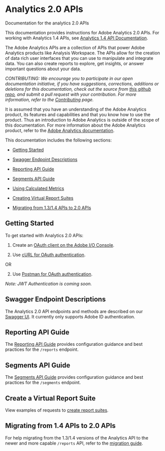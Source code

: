 # Analytics 2.0 APIs
Documentation for the analytics 2.0 APIs

This documentation provides instructions for Adobe Analytics 2.0 APIs. For working with Analytics 1.4 APIs, see [Analytics 1.4 API Documentation](https://github.com/AdobeDocs/analytics-1.4-apis).

The Adobe Analytics APIs are a collection of APIs that power Adobe Analytics products like Analysis Workspace. The APIs allow for the creation of data rich user interfaces that you can use to manipulate and integrate data. You can also create reports to explore, get insights, or answer important questions about your data.  


_CONTRIBUTING: We encourage you to participate in our open documentation initiative, if you have suggestions, corrections, additions or deletions for this documentation, check out the source from [this github repo](https://github.com/AdobeDocs/analytics-2.0-apis), and submit a pull request with your contribution. For more information, refer to the [Contributing](https://github.com/AdobeDocs/analytics-2.0-apis/blob/master/CONTRIBUTING.md) page._

It is assumed that you have an understanding of the Adobe Analytics product, its features and capabilities and that you know how to use the product. Thus an introduction to Adobe Analytics is outside of the scope of this documentation. For more information about the Adobe Analytics product, refer to the [Adobe Analytics documentation](https://marketing.adobe.com/resources/help/en_US/analytics/getting-started/).

This documentation includes the following sections:

* [Getting Started](#getstart)

* [Swagger Endpoint Descriptions](#endpoints)

* [Reporting API Guide](#reporting)

* [Segments API Guide](#segments)

* [Using Calculated Metrics](#calcmet)

* [Creating Virtual Report Suites](#virtual)

* [Migrating from 1.3/1.4 APIs to 2.0 APIs](#migration)


## <a name="getstart">Getting Started</a>
To get started with Analytics 2.0 APIs:

1. Create an [OAuth client on the Adobe I/O Console](create-oauth-client.md).

2. Use [cURL for OAuth authentication](oauth-curl.md).

OR

2. Use [Postman for OAuth authentication](oauth-postman.md).

_Note: JWT Authentication is coming soon._

## <a name="endpoints">Swagger Endpoint Descriptions</a>
The Analytics 2.0 API endpoints and methods are described on our [Swagger UI](https://adobedocs.github.io/analytics-2.0-apis/). It currently only supports Adobe ID authentication.

## <a name="reporting">Reporting API Guide</a>
The [Reporting API Guide](reporting-guide.md) provides configuration guidance and best practices for the ```/reports``` endpoint.

## <a name="segments">Segments API Guide</a>
The [Segments API Guide](https://github.com/AdobeDocs/analytics-2.0-apis/blob/master/segments.md) provides configuration guidance and best practices for the ```/segments``` endpoint.

## <a name="virtual">Create a Virtual Report Suite</a>
View examples of requests to [create report suites](virtualreportsuites.md).

## <a name="getstart">Migrating from 1.4 APIs to 2.0 APIs</a>
For help migrating from the 1.3/1.4 versions of the Analytics API to the newer and more capable ```/reports``` API, refer to the [migration guide](migration-guide.md).
